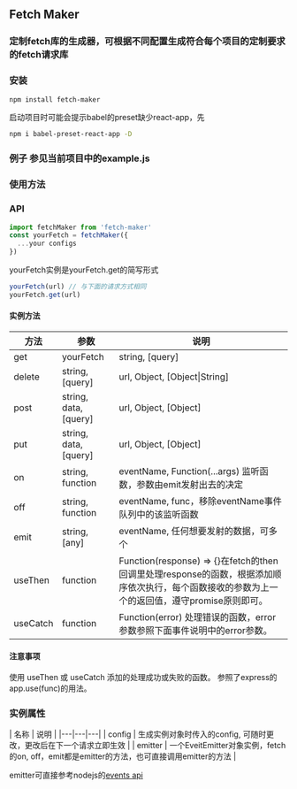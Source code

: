 ## Fetch Maker

### 定制fetch库的生成器，可根据不同配置生成符合每个项目的定制要求的fetch请求库

### 安装

```bash
npm install fetch-maker
```

启动项目时可能会提示babel的preset缺少react-app，先
```bash
npm i babel-preset-react-app -D
```

### 例子 参见当前项目中的example.js

### 使用方法

### API

```js
import fetchMaker from 'fetch-maker'
const yourFetch = fetchMaker({
  ...your configs
})
```

yourFetch实例是yourFetch.get的简写形式
```js
yourFetch(url) // 与下面的请求方式相同
yourFetch.get(url)
```

#### 实例方法
| 方法 | 参数 | 说明 |
|---|---|---|
| get|yourFetch | string, [query] | url请求地址, [Object&#124;String]，url上的query对象或字符串，如{abc: 'def'}或'abc=def'，一下所有query参数说明相同。 |
| delete | string, [query] | url, Object, [Object&#124;String] |
| post | string, data, [query] | url, Object, [Object] |
| put | string, data, [query] | url, Object, [Object] |
| on | string, function | eventName, Function(...args) 监听函数，参数由emit发射出去的决定 |
| off | string, function | eventName, func，移除eventName事件队列中的该监听函数 |
| emit | string, [any] | eventName, 任何想要发射的数据，可多个 |
| useThen | function | Function(response) => {}在fetch的then回调里处理response的函数，根据添加顺序依次执行，每个函数接收的参数为上一个的返回值，遵守promise原则即可。 |
| useCatch | function | Function(error) 处理错误的函数，error参数参照下面事件说明中的error参数。 |

#### 注意事项

使用 useThen 或 useCatch 添加的处理成功或失败的函数。
参照了express的app.use(func)的用法。

### 实例属性

| 名称 | 说明 |
|---|---|---|
| config | 生成实例对象时传入的config, 可随时更改，更改后在下一个请求立即生效 |
| emitter | 一个EveitEmitter对象实例，fetch的on, off，emit都是emitter的方法，也可直接调用emitter的方法 |

emitter可直接参考nodejs的[events api](https://nodejs.org/api/events.html)
